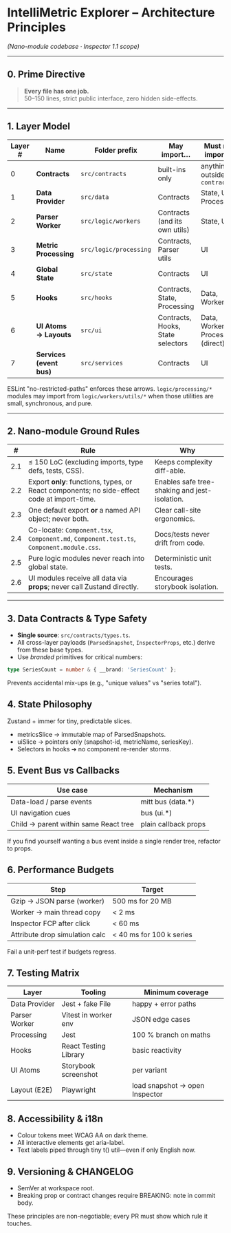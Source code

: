 # IntelliMetric Explorer – Architecture Principles  
*(Nano-module codebase · Inspector 1.1 scope)*

---

## 0. Prime Directive

> **Every file has one job.**  
> 50–150 lines, strict public interface, zero hidden side-effects.

---

## 1. Layer Model

| Layer # | Name                      | Folder prefix | May import…                        | Must **not** import…                    |
| ------- | ------------------------- | ------------- | ---------------------------------- | --------------------------------------- |
| 0       | **Contracts**             | `src/contracts` | built-ins only                     | anything outside `contracts/`           |
| 1       | **Data Provider**         | `src/data`      | Contracts                          | State, UI, Processing                   |
| 2       | **Parser Worker**         | `src/logic/workers` | Contracts (and its own utils)     | State, UI                               |
| 3       | **Metric Processing**     | `src/logic/processing` | Contracts, Parser utils          | UI                                      |
| 4       | **Global State**          | `src/state`     | Contracts                          | UI                                      |
| 5       | **Hooks**                 | `src/hooks`     | Contracts, State, Processing       | Data, Workers                           |
| 6       | **UI Atoms → Layouts**    | `src/ui`        | Contracts, Hooks, State selectors  | Data, Workers, Processing (direct)      |
| 7       | **Services (event bus)**  | `src/services` | Contracts                          | UI                                      |

ESLint "no-restricted-paths" enforces these arrows.
`logic/processing/*` modules may import from `logic/workers/utils/*` when those utilities are small, synchronous, and pure.

---

## 2. Nano-module Ground Rules

| # | Rule | Why |
|---|------|-----|
| 2.1 | ≤ 150 LoC (excluding imports, type defs, tests, CSS). | Keeps complexity diff-able. |
| 2.2 | Export **only**: functions, types, or React components; no side-effect code at import-time. | Enables safe tree-shaking and jest-isolation. |
| 2.3 | One default export **or** a named API object; never both. | Clear call-site ergonomics. |
| 2.4 | Co-locate: `Component.tsx`, `Component.md`, `Component.test.ts`, `Component.module.css`. | Docs/tests never drift from code. |
| 2.5 | Pure logic modules never reach into global state. | Deterministic unit tests. |
| 2.6 | UI modules receive all data via **props**; never call Zustand directly. | Encourages storybook isolation. |

---

## 3. Data Contracts & Type Safety

* **Single source**: `src/contracts/types.ts`.  
* All cross-layer payloads (`ParsedSnapshot`, `InspectorProps`, etc.) derive from these base types.  
* Use *branded* primitives for critical numbers:

```ts
type SeriesCount = number & { __brand: 'SeriesCount' };
```
Prevents accidental mix-ups (e.g., "unique values" vs "series total").

## 4. State Philosophy
Zustand + immer for tiny, predictable slices.

- metricsSlice → immutable map of ParsedSnapshots.
- uiSlice → pointers only (snapshot-id, metricName, seriesKey).
- Selectors in hooks ➔ no component re-render storms.

## 5. Event Bus vs Callbacks
| Use case | Mechanism |
|----------|-----------|
| Data-load / parse events | mitt bus (data.*) |
| UI navigation cues | bus (ui.*) |
| Child → parent within same React tree | plain callback props |

If you find yourself wanting a bus event inside a single render tree, refactor to props.

## 6. Performance Budgets
| Step | Target |
|------|--------|
| Gzip → JSON parse (worker) | 500 ms for 20 MB |
| Worker → main thread copy | < 2 ms |
| Inspector FCP after click | < 60 ms |
| Attribute drop simulation calc | < 40 ms for 100 k series |

Fail a unit-perf test if budgets regress.

## 7. Testing Matrix
| Layer | Tooling | Minimum coverage |
|-------|---------|------------------|
| Data Provider | Jest + fake File | happy + error paths |
| Parser Worker | Vitest in worker env | JSON edge cases |
| Processing | Jest | 100 % branch on maths |
| Hooks | React Testing Library | basic reactivity |
| UI Atoms | Storybook screenshot | per variant |
| Layout (E2E) | Playwright | load snapshot → open Inspector |

## 8. Accessibility & i18n
- Colour tokens meet WCAG AA on dark theme.
- All interactive elements get aria-label.
- Text labels piped through tiny t() util—even if only English now.

## 9. Versioning & CHANGELOG
- SemVer at workspace root.
- Breaking prop or contract changes require BREAKING: note in commit body.

These principles are non-negotiable; every PR must show which rule it touches.